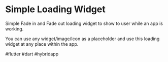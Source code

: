 # Simple Loading Widget

Simple Fade in and Fade out loading widget to show to user while an app is working.

You can use any widget/image/Icon as a placeholder and use this loading widget at any place within the app.

#flutter #dart #hybridapp
